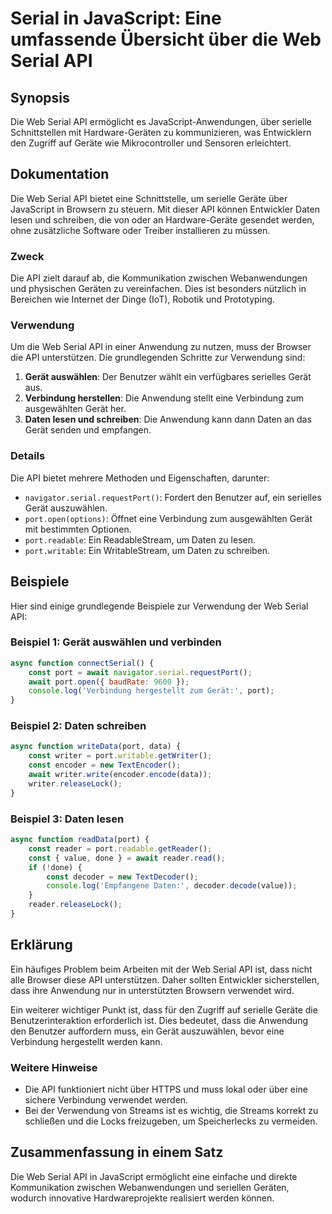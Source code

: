 <!--
Meta Description: # Serial in JavaScript: Eine umfassende Übersicht über die Web Serial API ## Synopsis Die Web Serial API ermöglicht es JavaScript-Anwendungen, über se...
Meta Keywords: die, api, und, serial, port
-->

# Serial in JavaScript: Eine umfassende Übersicht über die Web Serial API

## Synopsis
Die Web Serial API ermöglicht es JavaScript-Anwendungen, über serielle Schnittstellen mit Hardware-Geräten zu kommunizieren, was Entwicklern den Zugriff auf Geräte wie Mikrocontroller und Sensoren erleichtert.

## Dokumentation
Die Web Serial API bietet eine Schnittstelle, um serielle Geräte über JavaScript in Browsern zu steuern. Mit dieser API können Entwickler Daten lesen und schreiben, die von oder an Hardware-Geräte gesendet werden, ohne zusätzliche Software oder Treiber installieren zu müssen. 

### Zweck
Die API zielt darauf ab, die Kommunikation zwischen Webanwendungen und physischen Geräten zu vereinfachen. Dies ist besonders nützlich in Bereichen wie Internet der Dinge (IoT), Robotik und Prototyping.

### Verwendung
Um die Web Serial API in einer Anwendung zu nutzen, muss der Browser die API unterstützen. Die grundlegenden Schritte zur Verwendung sind:

1. **Gerät auswählen**: Der Benutzer wählt ein verfügbares serielles Gerät aus.
2. **Verbindung herstellen**: Die Anwendung stellt eine Verbindung zum ausgewählten Gerät her.
3. **Daten lesen und schreiben**: Die Anwendung kann dann Daten an das Gerät senden und empfangen.

### Details
Die API bietet mehrere Methoden und Eigenschaften, darunter:
- `navigator.serial.requestPort()`: Fordert den Benutzer auf, ein serielles Gerät auszuwählen.
- `port.open(options)`: Öffnet eine Verbindung zum ausgewählten Gerät mit bestimmten Optionen.
- `port.readable`: Ein ReadableStream, um Daten zu lesen.
- `port.writable`: Ein WritableStream, um Daten zu schreiben.

## Beispiele
Hier sind einige grundlegende Beispiele zur Verwendung der Web Serial API:

### Beispiel 1: Gerät auswählen und verbinden
```javascript
async function connectSerial() {
    const port = await navigator.serial.requestPort();
    await port.open({ baudRate: 9600 });
    console.log('Verbindung hergestellt zum Gerät:', port);
}
```

### Beispiel 2: Daten schreiben
```javascript
async function writeData(port, data) {
    const writer = port.writable.getWriter();
    const encoder = new TextEncoder();
    await writer.write(encoder.encode(data));
    writer.releaseLock();
}
```

### Beispiel 3: Daten lesen
```javascript
async function readData(port) {
    const reader = port.readable.getReader();
    const { value, done } = await reader.read();
    if (!done) {
        const decoder = new TextDecoder();
        console.log('Empfangene Daten:', decoder.decode(value));
    }
    reader.releaseLock();
}
```

## Erklärung
Ein häufiges Problem beim Arbeiten mit der Web Serial API ist, dass nicht alle Browser diese API unterstützen. Daher sollten Entwickler sicherstellen, dass ihre Anwendung nur in unterstützten Browsern verwendet wird. 

Ein weiterer wichtiger Punkt ist, dass für den Zugriff auf serielle Geräte die Benutzerinteraktion erforderlich ist. Dies bedeutet, dass die Anwendung den Benutzer auffordern muss, ein Gerät auszuwählen, bevor eine Verbindung hergestellt werden kann. 

### Weitere Hinweise
- Die API funktioniert nicht über HTTPS und muss lokal oder über eine sichere Verbindung verwendet werden.
- Bei der Verwendung von Streams ist es wichtig, die Streams korrekt zu schließen und die Locks freizugeben, um Speicherlecks zu vermeiden.

## Zusammenfassung in einem Satz
Die Web Serial API in JavaScript ermöglicht eine einfache und direkte Kommunikation zwischen Webanwendungen und seriellen Geräten, wodurch innovative Hardwareprojekte realisiert werden können.